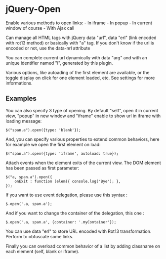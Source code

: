 jQuery-Open
===========

Enable various methods to open links:
    - In iframe
    - In popup
    - In current window of course
    - With Ajax call

Can manage all HTML tags with jQuery data "url", data "erl" (link encoded with rot13 method) or basically with "a" tag. If you don't know if the url is encoded or not, use the data-nrl attribute

You can complete current url dynamically with data "arg" and with an unique identifier named "i", generated by this plugin.

Various options, like autoading of the first element are available, or the toggle display on click for one element loaded, etc.
See settings for more informations.


## Examples ##

You can also specify 3 type of opening. By default "self", open it in current view, "popup" in new window and "iframe" enable to show url in iframe with loading message:

    $("span.a").open({type: 'blank'});

And, you can specify various properties to extend common behaviors, here for example we open the first element on load: 

    $("span.a").open({type: 'iframe', autoload: true});

Attach events when the element exits of the current view. The DOM element has been passed as first parameter:

    $("a, span.a").open({
        onExit : function (elem){ console.log('Bye'); },
    });

If you want to use event delegation, please use this syntax :

    $.open('.a, span.a');

And if you want to change the container of the delegation, this one :

    $.open('.a, span.a', {container: '.myContainer'});

You can use data "erl" to store URL encoded with Rot13 transformation. Perform to obfuscate some links.

Finally you can overload common behavior of a list by adding classname on each element (self, blank or iframe).
